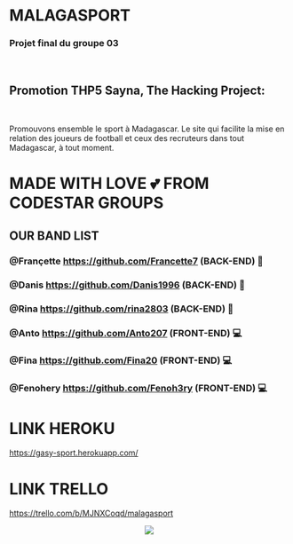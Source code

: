# MALAGASPORT

<h3>Projet final du groupe 03</h3>
<br>
<h2> Promotion THP5 Sayna, The Hacking Project:</h3> 
<br>
<p>Promouvons ensemble le sport à Madagascar. Le site qui facilite la mise en relation des joueurs de football et ceux des recruteurs dans tout Madagascar, à tout moment.</p>

# MADE WITH LOVE 💕 FROM CODESTAR GROUPS

## OUR BAND LIST

### @Françette https://github.com/Francette7 (BACK-END) 💽
### @Danis https://github.com/Danis1996 (BACK-END) 💽
### @Rina https://github.com/rina2803 (BACK-END) 💽
### @Anto https://github.com/Anto207 (FRONT-END) 💻
### @Fina https://github.com/Fina20 (FRONT-END) 💻
### @Fenohery https://github.com/Fenoh3ry (FRONT-END) 💻

# LINK HEROKU
https://gasy-sport.herokuapp.com/

# LINK TRELLO
https://trello.com/b/MJNXCoqd/malagasport


<p align="center">
  <img src="https://scontent.ftnr1-1.fna.fbcdn.net/v/t1.0-9/69988462_115812723137372_2061480492720455680_o.jpg?_nc_cat=108&_nc_oc=AQnwe9D3BDI80WiCOsknQK7UJhEzZOjdl6_6FN-38BPJ-8QIhqSz4xWoOUyAUtpyjaA&_nc_ht=scontent.ftnr1-1.fna&oh=b5257040719d6a280cb35d2c35e5a361&oe=5DFB21A7">
</p>
